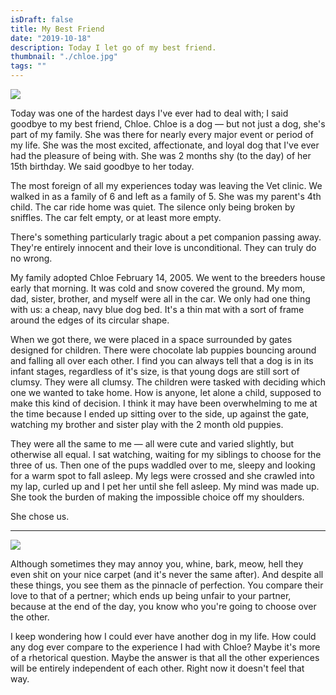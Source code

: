 ```yaml
---
isDraft: false
title: My Best Friend
date: "2019-10-18"
description: Today I let go of my best friend.
thumbnail: "./chloe.jpg"
tags: ""
---
```


<div class="image-wrapper">
  <img src="/static/e4350b2524a212f7e155563b55abe8ab/692dc/chloe.jpg"/>
</div>

Today was one of the hardest days I've ever had to deal with; I said goodbye to my best friend, Chloe.
Chloe is a dog — but not just a dog, she's part of my family. She was there for nearly every major event or period of my life.
She was the most excited, affectionate, and loyal dog that I've ever had the pleasure of being with. She was 2 months shy (to the day) of her 15th birthday. We said goodbye to her today.

The most foreign of all my experiences today was leaving the Vet clinic. We walked in as a family of 6 and left as a family of 5. She was my parent's 4th child. The car ride home was quiet. The silence only being broken by sniffles. The car felt empty, or at least more empty.

There's something particularly tragic about a pet companion passing away.
They're entirely innocent and their love is unconditional.
They can truly do no wrong.

My family adopted Chloe February 14, 2005. We went to the breeders house early that morning. It was cold and snow covered the ground. My mom, dad, sister, brother, and myself were all in the car.
We only had one thing with us: a cheap, navy blue dog bed. It's a thin mat with a sort of frame around the edges of its circular shape.

When we got there, we were placed in a space surrounded by gates designed for children.
There were chocolate lab puppies bouncing around and falling all over each other.
I find you can always tell that a dog is in its infant stages, regardless of it's size, is that young dogs are still sort of clumsy. They were all clumsy.
The children were tasked with deciding which one we wanted to take home. How is anyone, let alone a child, supposed to make this kind of decision.
I think it may have been overwhelming to me at the time because I ended up sitting over to the side, up against the gate, watching my brother and sister play with the 2 month old puppies.

They were all the same to me — all were cute and varied slightly, but otherwise all equal. I sat watching, waiting for my siblings to choose for the three of us. Then one of the pups waddled over to me, sleepy and looking for a warm spot to fall asleep. My legs were crossed and she crawled into my lap, curled up and I pet her until she fell asleep.
My mind was made up. She took the burden of making the impossible choice off my shoulders.

She chose us.

---

<div class="image-wrapper">
  <img src="/static/chloe.GIF"/>
</div>

Although sometimes they may annoy you, whine, bark, meow, hell they even shit on your nice carpet (and it's never the same after).
And despite all these things, you see them as the pinnacle of perfection. 
You compare their love to that of a pertner; which ends up being unfair to your partner, because at the end of the day, you know who you're going to choose over the other.

I keep wondering how I could ever have another dog in my life. How could any dog ever compare to the experience I had with Chloe? Maybe it's more of a rhetorical question.
Maybe the answer is that all the other experiences will be entirely independent of each other. Right now it doesn't feel that way.
